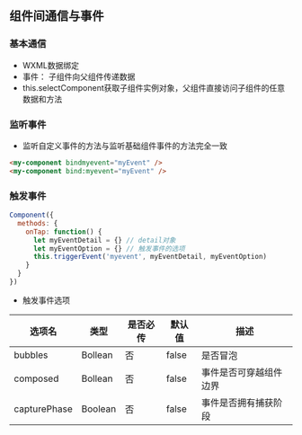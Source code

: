 ## 组件间通信与事件

### 基本通信
- WXML数据绑定
- 事件： 子组件向父组件传递数据
- this.selectComponent获取子组件实例对象，父组件直接访问子组件的任意数据和方法

### 监听事件
- 监听自定义事件的方法与监听基础组件事件的方法完全一致
```html
<my-component bindmyevent="myEvent" />
<my-component bind:myevent="myEvent" />
```

### 触发事件
```js
Component({
  methods: {
    onTap: function() {
      let myEventDetail = {} // detail对象
      let myEventOption = {} // 触发事件的选项
      this.triggerEvent('myevent', myEventDetail, myEventOption)
    }
  }
})
```
- 触发事件选项

| 选项名 |  类型  | 是否必传 | 默认值 | 描述 |
| ------ | ------- | ------- | ------ | ------- |
| bubbles | Bollean | 否 | false | 是否冒泡 |
| composed | Bollean | 否 | false | 事件是否可穿越组件边界 |
| capturePhase | Boolean | 否 | false | 事件是否拥有捕获阶段 |
